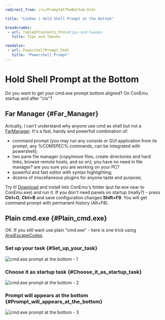 ```yaml
---
redirect_from: /ru/PromptAtTheBottom.html

title: "ConEmu | Hold Shell Prompt at the Bottom"

breadcrumbs:
 - url: TableOfContents.html#tips-and-tweaks
   title: Tips and Tweaks

readalso:
 - url: PowershellPrompt.html
   title: "Powershell Prompt"
---
```


# Hold Shell Prompt at the Bottom

Do you want to get your cmd.exe prompt bottom aligned?
On ConEmu startup and after "cls"?


## Far Manager  {#Far_Manager}

Actually, I can't understand why anyone use cmd as shell but not a [FarManager](FarManager.html).
It's a fast, handy and powerfull combination of:

* command prompt (you may run any console or GUI application from its prompt,
  any %COMSPEC% commands, can be integrated with powershell);
* two pane file manager (copy/move files, create directories and hard links,
  browse remote hosts, and so on); you have no need in file manager?
  are you sure you are working on your PC?
* powerful and fast editor with syntax highlighting;
* dozens of miscellaneous plugins for anyone taste and purpose;

Try it! [Download](http://www.farmanager.com/download.php?l=en) and install into ConEmu's folder
(put far.exe near to ConEmu.exe) and run it.
If you don't need panels on startup (really?) - press **Ctrl+O**, **Ctrl+B**
and save configuration changes **Shift+F9**.
You will get command prompt with permanent history (Alt+F8).


## Plain cmd.exe  {#Plain_cmd.exe}

OK. If you still want use plain "cmd.exe" - here is one trick
using [AnsiEscapeCodes](AnsiEscapeCodes.html).

### Set up your task   {#Set_up_your_task}

![cmd.exe prompt at the bottom - 1](/img/PromptAtBottom1.png "Prompt at the bottom of ConEmu window")


### Choose it as startup task   {#Choose_it_as_startup_task}

![cmd.exe prompt at the bottom - 2](/img/PromptAtBottom2.png "Prompt at the bottom of ConEmu window")


### Prompt will appears at the bottom   {#Prompt_will_appears_at_the_bottom}

![cmd.exe prompt at the bottom - 3](/img/PromptAtBottom3.png "Prompt at the bottom of ConEmu window")

